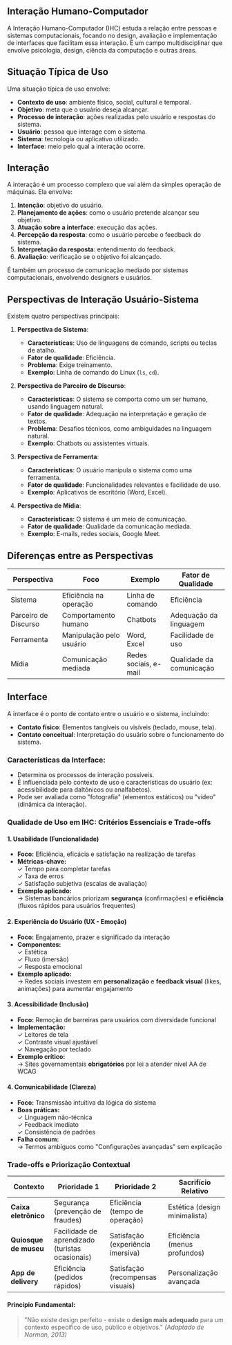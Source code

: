 ## Interação Humano-Computador
A Interação Humano-Computador (IHC) estuda a relação entre pessoas e sistemas computacionais, focando no design, avaliação e implementação de interfaces que facilitam essa interação. É um campo multidisciplinar que envolve psicologia, design, ciência da computação e outras áreas.

## Situação Típica de Uso
Uma situação típica de uso envolve:
- **Contexto de uso**: ambiente físico, social, cultural e temporal.
- **Objetivo**: meta que o usuário deseja alcançar.
- **Processo de interação**: ações realizadas pelo usuário e respostas do sistema.
- **Usuário**: pessoa que interage com o sistema.
- **Sistema**: tecnologia ou aplicativo utilizado.
- **Interface**: meio pelo qual a interação ocorre.

## Interação
A interação é um processo complexo que vai além da simples operação de máquinas. Ela envolve:
1. **Intenção**: objetivo do usuário.
2. **Planejamento de ações**: como o usuário pretende alcançar seu objetivo.
3. **Atuação sobre a interface**: execução das ações.
4. **Percepção da resposta**: como o usuário percebe o feedback do sistema.
5. **Interpretação da resposta**: entendimento do feedback.
6. **Avaliação**: verificação se o objetivo foi alcançado.

É também um processo de comunicação mediado por sistemas computacionais, envolvendo designers e usuários.

## Perspectivas de Interação Usuário-Sistema
Existem quatro perspectivas principais:

1. **Perspectiva de Sistema**:
   - **Características**: Uso de linguagens de comando, scripts ou teclas de atalho.
   - **Fator de qualidade**: Eficiência.
   - **Problema**: Exige treinamento.
   - **Exemplo**: Linha de comando do Linux (`ls`, `cd`).

2. **Perspectiva de Parceiro de Discurso**:
   - **Características**: O sistema se comporta como um ser humano, usando linguagem natural.
   - **Fator de qualidade**: Adequação na interpretação e geração de textos.
   - **Problema**: Desafios técnicos, como ambiguidades na linguagem natural.
   - **Exemplo**: Chatbots ou assistentes virtuais.

3. **Perspectiva de Ferramenta**:
   - **Características**: O usuário manipula o sistema como uma ferramenta.
   - **Fator de qualidade**: Funcionalidades relevantes e facilidade de uso.
   - **Exemplo**: Aplicativos de escritório (Word, Excel).

4. **Perspectiva de Mídia**:
   - **Características**: O sistema é um meio de comunicação.
   - **Fator de qualidade**: Qualidade da comunicação mediada.
   - **Exemplo**: E-mails, redes sociais, Google Meet.

## Diferenças entre as Perspectivas
| Perspectiva           | Foco                           | Exemplo                     | Fator de Qualidade         |
|-----------------------|--------------------------------|-----------------------------|----------------------------|
| Sistema               | Eficiência na operação         | Linha de comando            | Eficiência                 |
| Parceiro de Discurso  | Comportamento humano           | Chatbots                    | Adequação da linguagem     |
| Ferramenta            | Manipulação pelo usuário       | Word, Excel                 | Facilidade de uso          |
| Mídia                 | Comunicação mediada            | Redes sociais, e-mail       | Qualidade da comunicação   |

## Interface
A interface é o ponto de contato entre o usuário e o sistema, incluindo:
- **Contato físico**: Elementos tangíveis ou visíveis (teclado, mouse, tela).
- **Contato conceitual**: Interpretação do usuário sobre o funcionamento do sistema.

### Características da Interface:
- Determina os processos de interação possíveis.
- É influenciada pelo contexto de uso e características do usuário (ex: acessibilidade para daltônicos ou analfabetos).
- Pode ser avaliada como "fotografia" (elementos estáticos) ou "vídeo" (dinâmica da interação).


### **Qualidade de Uso em IHC: Critérios Essenciais e Trade-offs**

#### **1. Usabilidade (Funcionalidade)**
- **Foco:** Eficiência, eficácia e satisfação na realização de tarefas  
- **Métricas-chave:**  
  ✓ Tempo para completar tarefas  
  ✓ Taxa de erros  
  ✓ Satisfação subjetiva (escalas de avaliação)  
- **Exemplo aplicado:**  
  → Sistemas bancários priorizam **segurança** (confirmações) e **eficiência** (fluxos rápidos para usuários frequentes)  

#### **2. Experiência do Usuário (UX - Emoção)**
- **Foco:** Engajamento, prazer e significado da interação  
- **Componentes:**  
  ✓ Estética  
  ✓ Fluxo (imersão)  
  ✓ Resposta emocional  
- **Exemplo aplicado:**  
  → Redes sociais investem em **personalização** e **feedback visual** (likes, animações) para aumentar engajamento  

#### **3. Acessibilidade (Inclusão)**
- **Foco:** Remoção de barreiras para usuários com diversidade funcional  
- **Implementação:**  
  ✓ Leitores de tela  
  ✓ Contraste visual ajustável  
  ✓ Navegação por teclado  
- **Exemplo crítico:**  
  → Sites governamentais **obrigatórios** por lei a atender nível AA de WCAG  

#### **4. Comunicabilidade (Clareza)**
- **Foco:** Transmissão intuitiva da lógica do sistema  
- **Boas práticas:**  
  ✓ Linguagem não-técnica  
  ✓ Feedback imediato  
  ✓ Consistência de padrões  
- **Falha comum:**  
  → Termos ambíguos como "Configurações avançadas" sem explicação  

### **Trade-offs e Priorização Contextual**
| **Contexto**          | **Prioridade 1**       | **Prioridade 2**       | **Sacrifício Relativo** |  
|-----------------------|------------------------|------------------------|-------------------------|  
| **Caixa eletrônico**  | Segurança (prevenção de fraudes) | Eficiência (tempo de operação) | Estética (design minimalista) |  
| **Quiosque de museu** | Facilidade de aprendizado (turistas ocasionais) | Satisfação (experiência imersiva) | Eficiência (menus profundos) |  
| **App de delivery**   | Eficiência (pedidos rápidos) | Satisfação (recompensas visuais) | Personalização avançada |  

#### **Princípio Fundamental:**
> "Não existe design perfeito - existe o **design mais adequado** para um contexto específico de uso, público e objetivos." *(Adaptado de Norman, 2013)*  

